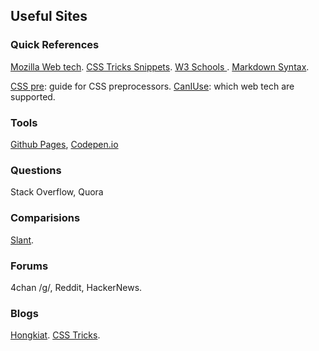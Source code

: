 ## Useful Sites

<!--[GitHub](https://github.com/)-->

### Quick References
[Mozilla Web tech](https://developer.mozilla.org/en-US/docs/Web). [CSS Tricks Snippets](https://css-tricks.com/snippets/css/). [W3 Schools ](https://www.w3schools.com/tags/default.asp). [Markdown Syntax](http://daringfireball.net/projects/markdown/syntax). 

[CSS pre](https://csspre.com/): guide for CSS preprocessors. [CanIUse](https://caniuse.com/): which web tech are supported. 


### Tools
[Github Pages](https://pages.github.com/), [Codepen.io](https://codepen.io/)

<!--[Codenvy.io](https://codenvy.io/). [Git & Codenvy](https://codenvy.com/docs/user-guide/git-svn/index.html).-->

### Questions
Stack Overflow, Quora

### Comparisions
[Slant](https://www.slant.co/).

### Forums
4chan /g/, Reddit, HackerNews. 

### Blogs
[Hongkiat](http://www.hongkiat.com/blog/). [CSS Tricks](https://css-tricks.com).


